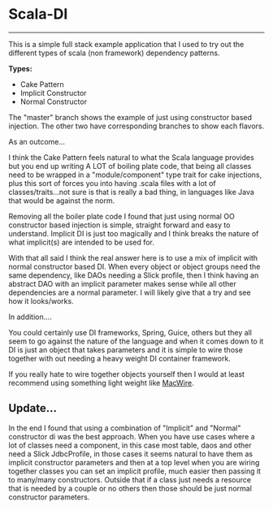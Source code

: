 # Scala-DI
----
This is a simple full stack example application that I used to try out the different types of scala (non framework) dependency patterns.

__Types:__

* Cake Pattern
* Implicit Constructor
* Normal Constructor

The "master" branch shows the example of just using constructor based injection. The other two have corresponding branches to show each flavors.

As an outcome...

I think the Cake Pattern feels natural to what the Scala language provides but you end up writing A LOT of boiling plate code, that being all classes need to be wrapped in a "module/component" type trait for cake injections, plus this sort of forces you into having .scala files with a lot of classes/traits...not sure is that is really a bad thing, in languages like Java that would be against the norm.

Removing all the boiler plate code I found that just using normal OO constructor based injection is simple, straight forward and easy to understand.  Implicit DI is just too magically and I think breaks the nature of what implicit(s) are intended to be used for.

With that all said I think the real answer here is to use a mix of implicit with normal constructor based DI.  When every object or object groups need the same dependency, like DAOs needing a Slick profile, then I think having an abstract DAO with an implicit parameter makes sense while all other dependencies are a normal parameter. I will likely give that a try and see how it looks/works.

In addition....

You could certainly use DI frameworks, Spring, Guice, others but they all seem to go against the nature of the language and when it comes down to it DI is just an object that takes parameters and it is simple to wire those together with out needing a heavy weight DI container framework.

If you really hate to wire together objects yourself then I would at least recommend using something light weight like [MacWire](https://github.com/adamw/macwire).

## Update...
In the end I found that using a combination of "Implicit" and "Normal" constructor di was the best approach. When you have use cases where a lot of classes need a component, in this case most table, daos and other need a Slick JdbcProfile, in those cases it seems natural to have them as implicit constructor parameters and then at a top level when you are wiring together classes you can set an implicit profile, much easier then passing it to many/many constructors.  Outside that if a class just needs a resource that is needed by a couple or no others then those should be just normal constructor parameters.